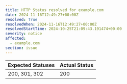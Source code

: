 ```yaml
---
title: HTTP Status resolved for example.com
date: 2024-11-16T12:49:27+00:00Z
resolved: True
resolvedWhen: 2024-11-16T12:49:27+00:00Z
resolvedStartTime: 2024-10-25T21:09:43.191474+00:00
severity: notice
affected:
  - example.com
section: issue
---
```


| Expected Statuses | Actual Status  |
|-------------------|----------------|
| 200, 301, 302 | 200 |
